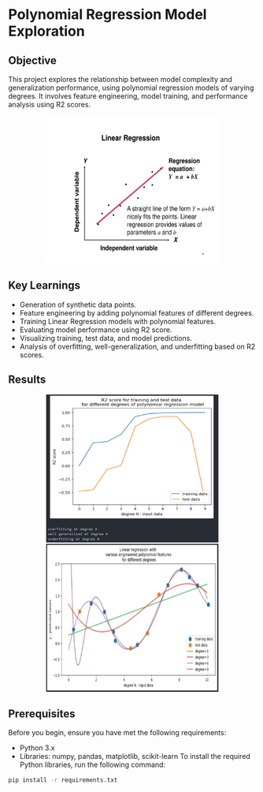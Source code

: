# Polynomial Regression Model Exploration

## Objective
This project explores the relationship between model complexity and generalization performance, using polynomial regression models of varying degrees. It involves feature engineering, model training, and performance analysis using R2 scores.
<div style="text-align: center;">
    <img src="/assets/img/overview.png" width="350" height="300">
</div>

## Key Learnings
- Generation of synthetic data points.
- Feature engineering by adding polynomial features of different degrees.
- Training Linear Regression models with polynomial features.
- Evaluating model performance using R2 score.
- Visualizing training, test data, and model predictions.
- Analysis of overfitting, well-generalization, and underfitting based on R2 scores.

## Results
<div style="text-align: center;">
  <img src="/assets/img/results1.png" width="350" height="300">
  <img src="/assets/img/results2.png" width="350" height="300">
</div>



## Prerequisites
Before you begin, ensure you have met the following requirements:
- Python 3.x
- Libraries: numpy, pandas, matplotlib, scikit-learn
To install the required Python libraries, run the following command:
```bash
pip install -r requirements.txt
